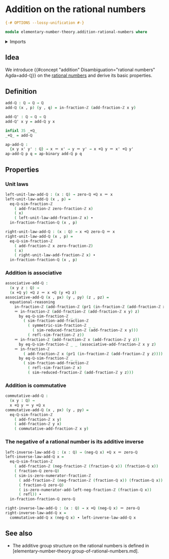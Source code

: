 # Addition on the rational numbers

```agda
{-# OPTIONS --lossy-unification #-}

module elementary-number-theory.addition-rational-numbers where
```

<details><summary>Imports</summary>

```agda
open import elementary-number-theory.addition-integer-fractions
open import elementary-number-theory.integer-fractions
open import elementary-number-theory.rational-numbers
open import elementary-number-theory.reduced-integer-fractions

open import foundation.action-on-identifications-binary-functions
open import foundation.dependent-pair-types
open import foundation.identity-types
```

</details>

## Idea

We introduce
{{#concept "addition" Disambiguation="rational numbers" Agda=add-ℚ}} on the
[rational numbers](elementary-number-theory.rational-numbers.md) and derive its
basic properties.

## Definition

```agda
add-ℚ : ℚ → ℚ → ℚ
add-ℚ (x , p) (y , q) = in-fraction-ℤ (add-fraction-ℤ x y)

add-ℚ' : ℚ → ℚ → ℚ
add-ℚ' x y = add-ℚ y x

infixl 35 _+ℚ_
_+ℚ_ = add-ℚ

ap-add-ℚ :
  {x y x' y' : ℚ} → x ＝ x' → y ＝ y' → x +ℚ y ＝ x' +ℚ y'
ap-add-ℚ p q = ap-binary add-ℚ p q
```

## Properties

### Unit laws

```agda
left-unit-law-add-ℚ : (x : ℚ) → zero-ℚ +ℚ x ＝ x
left-unit-law-add-ℚ (x , p) =
  eq-ℚ-sim-fraction-ℤ
    ( add-fraction-ℤ zero-fraction-ℤ x)
    ( x)
    ( left-unit-law-add-fraction-ℤ x) ∙
  in-fraction-fraction-ℚ (x , p)

right-unit-law-add-ℚ : (x : ℚ) → x +ℚ zero-ℚ ＝ x
right-unit-law-add-ℚ (x , p) =
  eq-ℚ-sim-fraction-ℤ
    ( add-fraction-ℤ x zero-fraction-ℤ)
    ( x)
    ( right-unit-law-add-fraction-ℤ x) ∙
  in-fraction-fraction-ℚ (x , p)
```

### Addition is associative

```agda
associative-add-ℚ :
  (x y z : ℚ) →
  (x +ℚ y) +ℚ z ＝ x +ℚ (y +ℚ z)
associative-add-ℚ (x , px) (y , py) (z , pz) =
  equational-reasoning
    in-fraction-ℤ (add-fraction-ℤ (pr1 (in-fraction-ℤ (add-fraction-ℤ x y))) z)
    ＝ in-fraction-ℤ (add-fraction-ℤ (add-fraction-ℤ x y) z)
      by eq-ℚ-sim-fraction-ℤ _ _
        ( sim-fraction-add-fraction-ℤ
          ( symmetric-sim-fraction-ℤ _ _
            ( sim-reduced-fraction-ℤ (add-fraction-ℤ x y)))
          ( refl-sim-fraction-ℤ z))
    ＝ in-fraction-ℤ (add-fraction-ℤ x (add-fraction-ℤ y z))
      by eq-ℚ-sim-fraction-ℤ _ _ (associative-add-fraction-ℤ x y z)
    ＝ in-fraction-ℤ
        ( add-fraction-ℤ x (pr1 (in-fraction-ℤ (add-fraction-ℤ y z))))
      by eq-ℚ-sim-fraction-ℤ _ _
        ( sim-fraction-add-fraction-ℤ
          ( refl-sim-fraction-ℤ x)
          ( sim-reduced-fraction-ℤ (add-fraction-ℤ y z)))
```

### Addition is commutative

```agda
commutative-add-ℚ :
  (x y : ℚ) →
  x +ℚ y ＝ y +ℚ x
commutative-add-ℚ (x , px) (y , py) =
  eq-ℚ-sim-fraction-ℤ
    ( add-fraction-ℤ x y)
    ( add-fraction-ℤ y x)
    ( commutative-add-fraction-ℤ x y)
```

### The negative of a rational number is its additive inverse

```agda
left-inverse-law-add-ℚ : (x : ℚ) → (neg-ℚ x) +ℚ x ＝ zero-ℚ
left-inverse-law-add-ℚ x =
  eq-ℚ-sim-fraction-ℤ
    ( add-fraction-ℤ (neg-fraction-ℤ (fraction-ℚ x)) (fraction-ℚ x))
    ( fraction-ℚ zero-ℚ)
    ( sim-is-zero-numerator-fraction-ℤ
      ( add-fraction-ℤ (neg-fraction-ℤ (fraction-ℚ x)) (fraction-ℚ x))
      ( fraction-ℚ zero-ℚ)
      ( is-zero-numerator-add-left-neg-fraction-ℤ (fraction-ℚ x))
      ( refl)) ∙
  in-fraction-fraction-ℚ zero-ℚ

right-inverse-law-add-ℚ : (x : ℚ) → x +ℚ (neg-ℚ x) ＝ zero-ℚ
right-inverse-law-add-ℚ x =
  commutative-add-ℚ x (neg-ℚ x) ∙ left-inverse-law-add-ℚ x
```

## See also

- The additive group structure on the rational numbers is defined in
  [elementary-number-theory.group-of-rational-numbers.md].
